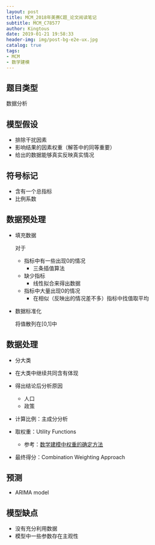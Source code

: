 ```yaml
---
layout: post
title: MCM_2018年美赛C题_论文阅读笔记
subtitle: MCM_C78577
author: Kingtous
date: 2019-01-21 19:58:33
header-img: img/post-bg-e2e-ux.jpg
catalog: true
tags:
- MCM
- 数学建模
---
```


## 题目类型

数据分析

## 模型假设

- 排除干扰因素
- 影响结果的因素权重（解答中的同等重要）
- 给出的数据能够真实反映真实情况

## 符号标记

- 含有一个总指标
- 比例系数

## 数据预处理

- 填充数据

  对于

  - 指标中有一些出现0的情况
    - 三条插值算法
  - 缺少指标
    - 线性拟合来得出数据
  - 指标中大量出现0的情况
    - 在相似（反映出的情况差不多）指标中找值取平均

- 数据标准化

  将值散列在[0,1]中

## 数据处理

- 分大类
- 在大类中继续共同含有体现

- 得出结论后分析原因
  - 人口
  - 政策

- 计算比例：主成分分析
- 取权重：Utility Functions
  - 参考：[数学建模中权重的确定方法](https://wenku.baidu.com/view/146fe78c3c1ec5da51e27045.html)

- 最终得分：Combination Weighting Approach

## 预测

- ARIMA model

## 模型缺点

- 没有充分利用数据
- 模型中一些参数存在主观性
